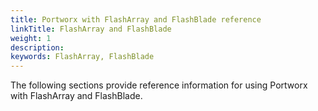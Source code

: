 ```yaml
---
title: Portworx with FlashArray and FlashBlade reference
linkTitle: FlashArray and FlashBlade
weight: 1
description: 
keywords: FlashArray, FlashBlade
---
```

The following sections provide reference information for using Portworx with FlashArray and FlashBlade.